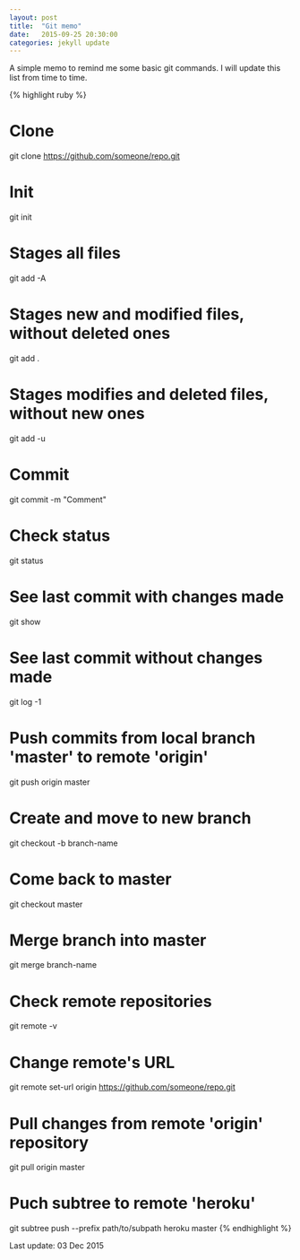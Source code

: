 ```yaml
---
layout: post
title:  "Git memo"
date:   2015-09-25 20:30:00
categories: jekyll update
---
```

A simple memo to remind me some basic git commands. I will update this list from time to time.

{% highlight ruby %}
# Clone
git clone https://github.com/someone/repo.git

# Init
git init

# Stages all files
git add -A
# Stages new and modified files, without deleted ones
git add .
# Stages modifies and deleted files, without new ones
git add -u

# Commit
git commit -m "Comment"

# Check status
git status
# See last commit with changes made
git show
# See last commit without changes made
git log -1

# Push commits from local branch 'master' to remote 'origin'
git push origin master

# Create and move to new branch
git checkout -b branch-name
# Come back to master
git checkout master
# Merge branch into master
git merge branch-name

# Check remote repositories
git remote -v
# Change remote's URL
git remote set-url origin https://github.com/someone/repo.git

# Pull changes from remote 'origin' repository
git pull origin master

# Puch subtree to remote 'heroku'
git subtree push --prefix path/to/subpath heroku master
{% endhighlight %}

Last update: 03 Dec 2015
